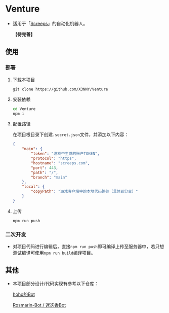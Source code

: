 # Venture

* 适用于「[Screeps](https://screeps.com/a/#!/map)」的自动化机器人。

    **【待完善】**

## 使用

### 部署

1. 下载本项目

    `git clone https://github.com/X3NNY/Venture`

2. 安装依赖

    ```bash
    cd Venture
    npm i
    ```

3. 配置路径

    在项目根目录下创建`.secret.json`文件，并添加以下内容：

    ```json
    {
        "main": {
            "token": "游戏中生成的账户TOKEN",
            "protocol": "https",
            "hostname": "screeps.com",
            "port": 443,
            "path": "/",
            "branch": "main"
        },
        "local": {
            "copyPath": "游戏客户端中的本地代码路径（具体到分支）"
        }
    }
    ```

4. 上传

    `npm run push`

### 二次开发

* 对项目代码进行编辑后，直接`npm run push`即可编译上传至服务器中，若只想测试编译可使用`npm run build`编译项目。

## 其他

* 本项目部分设计/代码实现有参考以下仓库：

    [hoho的Bot](https://github.com/HoPGoldy/my-screeps-ai)

    [Rosmarin-Bot / 迷迭香Bot](https://github.com/kurohanekaoruko/Rosmarin-Bot)


